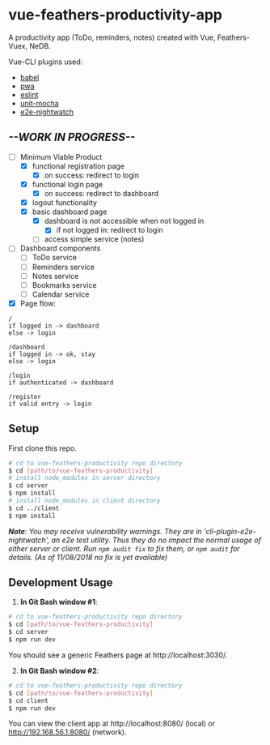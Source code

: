 # vue-feathers-productivity-app
A productivity app (ToDo, reminders, notes) created with Vue, Feathers-Vuex, NeDB.

Vue-CLI plugins used:
* [babel](https://github.com/vuejs/vue-cli/tree/dev/packages/%40vue/cli-plugin-babel)
* [pwa](https://github.com/vuejs/vue-cli/tree/dev/packages/%40vue/cli-plugin-pwa)
* [eslint](https://github.com/vuejs/vue-cli/tree/dev/packages/%40vue/cli-plugin-eslint)
* [unit-mocha](https://github.com/vuejs/vue-cli/tree/dev/packages/%40vue/cli-plugin-unit-mocha)
* [e2e-nightwatch](https://github.com/vuejs/vue-cli/tree/dev/packages/%40vue/cli-plugin-e2e-nightwatch)


## *--WORK IN PROGRESS--*
* [ ] Minimum Viable Product
  * [x] functional registration page
    * [x] on success: redirect to login
  * [x] functional login page
    * [x] on success: redirect to dashboard
  * [x] logout functionality
  * [x] basic dashboard page
    * [x] dashboard is not accessible when not logged in
      * [x] if not logged in: redirect to login
    * [ ] access simple service (notes)
* [ ] Dashboard components
  * [ ] ToDo service
  * [ ] Reminders service
  * [ ] Notes service
  * [ ] Bookmarks service
  * [ ] Calendar service
* [x] Page flow:

```
/
if logged in -> dashboard
else -> login

/dashboard
if logged in -> ok, stay
else -> login

/login
if authenticated -> dashboard

/register
if valid entry -> login
```

## Setup

First clone this repo.
```bash
# cd to vue-feathers-productivity repo directory
$ cd [path/to/vue-feathers-productivity]
# install node_modules in server directory
$ cd server
$ npm install
# install node_modules in client directory
$ cd ../client
$ npm install
```

***Note***: *You may receive vulnerability warnings. They are in 'cli-plugin-e2e-nightwatch', an e2e test utility. Thus they do no impact the normal usage of either server or client. Run `npm audit fix` to fix them, or `npm audit` for details. (As of 11/08/2018 no fix is yet available)*


## Development Usage

1. **In Git Bash window #1**:
```bash
# cd to vue-feathers-productivity repo directory
$ cd [path/to/vue-feathers-productivity]
$ cd server
$ npm run dev
```
You should see a generic Feathers page at http://localhost:3030/.

2. **In Git Bash window #2**:
```bash
# cd to vue-feathers-productivity repo directory
$ cd [path/to/vue-feathers-productivity]
$ cd client
$ npm run dev
```
You can view the client app at http://localhost:8080/ (local) or http://192.168.56.1:8080/ (network).
